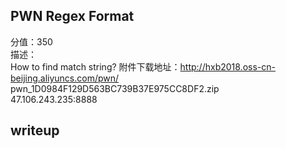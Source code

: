 ##  PWN  Regex Format
分值：350  
描述：  
How to find match string? 附件下载地址：http://hxb2018.oss-cn-beijing.aliyuncs.com/pwn/  pwn_1D0984F129D563BC739B37E975CC8DF2.zip  
47.106.243.235:8888
##  writeup
